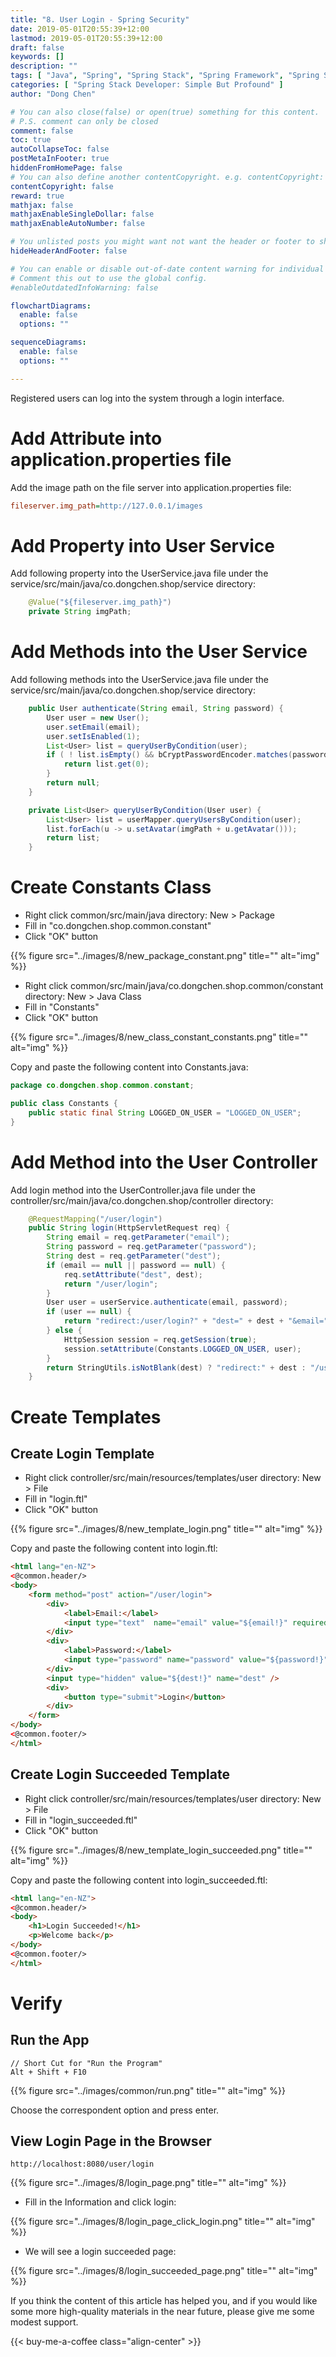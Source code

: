 ```yaml
---
title: "8. User Login - Spring Security"
date: 2019-05-01T20:55:39+12:00
lastmod: 2019-05-01T20:55:39+12:00
draft: false
keywords: []
description: ""
tags: [ "Java", "Spring", "Spring Stack", "Spring Framework", "Spring Security" ]
categories: [ "Spring Stack Developer: Simple But Profound" ]
author: "Dong Chen"

# You can also close(false) or open(true) something for this content.
# P.S. comment can only be closed
comment: false
toc: true
autoCollapseToc: false
postMetaInFooter: true
hiddenFromHomePage: false
# You can also define another contentCopyright. e.g. contentCopyright: "This is another copyright."
contentCopyright: false
reward: true
mathjax: false
mathjaxEnableSingleDollar: false
mathjaxEnableAutoNumber: false

# You unlisted posts you might want not want the header or footer to show
hideHeaderAndFooter: false

# You can enable or disable out-of-date content warning for individual post.
# Comment this out to use the global config.
#enableOutdatedInfoWarning: false

flowchartDiagrams:
  enable: false
  options: ""

sequenceDiagrams: 
  enable: false
  options: ""

---
```


Registered users can log into the system through a login interface.

<!--more-->

# Add Attribute into application.properties file

Add the image path on the file server into application.properties file:

```ini
fileserver.img_path=http://127.0.0.1/images
```

# Add Property into User Service

Add following property into the UserService.java file under the service/src/main/java/co.dongchen.shop/service directory:

```java
    @Value("${fileserver.img_path}")
    private String imgPath;
```

# Add Methods into the User Service

Add following methods into the UserService.java file under the service/src/main/java/co.dongchen.shop/service directory:

```java
    public User authenticate(String email, String password) {
        User user = new User();
        user.setEmail(email);
        user.setIsEnabled(1);
        List<User> list = queryUserByCondition(user);
        if ( ! list.isEmpty() && bCryptPasswordEncoder.matches(password, list.get(0).getPassword()) ) {
            return list.get(0);
        }
        return null;
    }

    private List<User> queryUserByCondition(User user) {
        List<User> list = userMapper.queryUsersByCondition(user);
        list.forEach(u -> u.setAvatar(imgPath + u.getAvatar()));
        return list;
    }
```

# Create Constants Class

* Right click common/src/main/java directory: New > Package
* Fill in "co.dongchen.shop.common.constant"
* Click "OK" button

{{% figure src="../images/8/new_package_constant.png" title="" alt="img" %}}

* Right click common/src/main/java/co.dongchen.shop.common/constant directory: New > Java Class
* Fill in "Constants"
* Click "OK" button

{{% figure src="../images/8/new_class_constant_constants.png" title="" alt="img" %}}

Copy and paste the following content into Constants.java:

```java
package co.dongchen.shop.common.constant;

public class Constants {
    public static final String LOGGED_ON_USER = "LOGGED_ON_USER";
}
```

# Add Method into the User Controller

Add login method into the UserController.java file under the controller/src/main/java/co.dongchen.shop/controller directory:

```java
    @RequestMapping("/user/login")
    public String login(HttpServletRequest req) {
        String email = req.getParameter("email");
        String password = req.getParameter("password");
        String dest = req.getParameter("dest");
        if (email == null || password == null) {
            req.setAttribute("dest", dest);
            return "/user/login";
        }
        User user = userService.authenticate(email, password);
        if (user == null) {
            return "redirect:/user/login?" + "dest=" + dest + "&email=" + email + "&" + ResultMsg.errorMsg("Email or Password Incorrect").asUrlParams();
        } else {
            HttpSession session = req.getSession(true);
            session.setAttribute(Constants.LOGGED_ON_USER, user);
        }
        return StringUtils.isNotBlank(dest) ? "redirect:" + dest : "/user/login_succeeded";
    }
```

# Create Templates

## Create Login Template

* Right click controller/src/main/resources/templates/user directory: New > File
* Fill in "login.ftl"
* Click "OK" button

{{% figure src="../images/8/new_template_login.png" title="" alt="img" %}}

Copy and paste the following content into login.ftl:

```html
<html lang="en-NZ">
<@common.header/>
<body>
    <form method="post" action="/user/login">
        <div>
            <label>Email:</label>
            <input type="text"  name="email" value="${email!}" required>
        </div>
        <div>
            <label>Password:</label>
            <input type="password" name="password" value="${password!}" required>
        </div>
        <input type="hidden" value="${dest!}" name="dest" />
        <div>
            <button type="submit">Login</button>
        </div>
    </form>
</body>
<@common.footer/>
</html>
```

## Create Login Succeeded Template

* Right click controller/src/main/resources/templates/user directory: New > File
* Fill in "login_succeeded.ftl"
* Click "OK" button

{{% figure src="../images/8/new_template_login_succeeded.png" title="" alt="img" %}}

Copy and paste the following content into login_succeeded.ftl:

```html
<html lang="en-NZ">
<@common.header/>
<body>
    <h1>Login Succeeded!</h1>
    <p>Welcome back</p>
</body>
<@common.footer/>
</html>
```

# Verify

## Run the App

```Code
// Short Cut for "Run the Program"
Alt + Shift + F10
```

{{% figure src="../images/common/run.png" title="" alt="img" %}}

Choose the correspondent option and press enter.

## View Login Page in the Browser

```http
http://localhost:8080/user/login
```

{{% figure src="../images/8/login_page.png" title="" alt="img" %}}

* Fill in the Information and click login:

{{% figure src="../images/8/login_page_click_login.png" title="" alt="img" %}}

* We will see a login succeeded page:

{{% figure src="../images/8/login_succeeded_page.png" title="" alt="img" %}}

If you think the content of this article has helped you, and if you would like some more high-quality materials in the near future, please give me some modest support.

<!-- Buy Me a Coffee Button -->
{{< buy-me-a-coffee class="align-center" >}}
